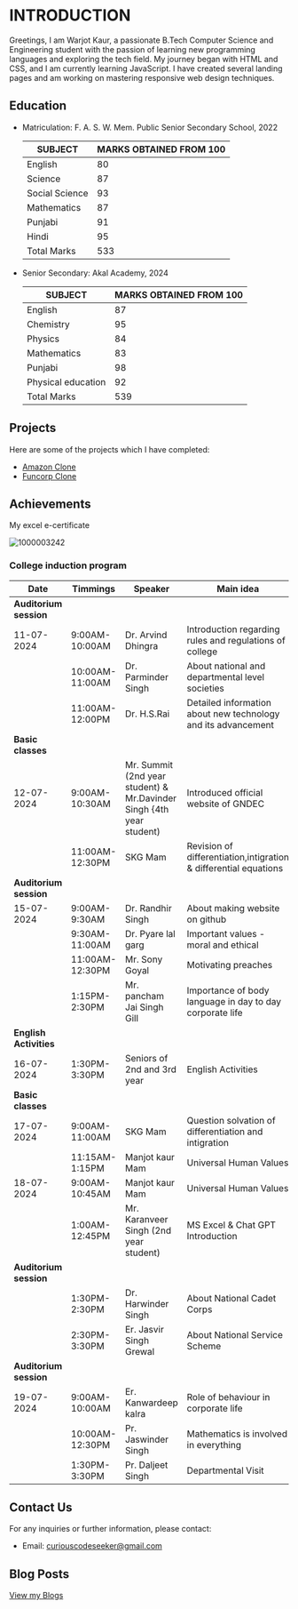 # INTRODUCTION
Greetings, I am Warjot Kaur, a passionate B.Tech Computer Science and Engineering student with the passion of learning new programming languages and exploring the tech field. My journey began with HTML and CSS, and I am currently learning JavaScript. I have created several landing pages and am working on mastering responsive web design techniques.

## Education

- Matriculation: F. A. S. W. Mem. Public Senior Secondary School, 2022

  |SUBJECT|MARKS OBTAINED FROM 100|
  |-------|-----------------------|
  |English|80|
  |Science|87|
  |Social Science|93|
  |Mathematics|87|
  |Punjabi|91|
  |Hindi|95|
  |Total Marks|533| 
  
- Senior Secondary: Akal Academy, 2024

  |SUBJECT|MARKS OBTAINED FROM 100|
  |-------|-----------------------|
  |English|87|
  |Chemistry|95|
  |Physics|84|
  |Mathematics|83|
  |Punjabi|98|
  |Physical education|92|
  |Total Marks|539|

## Projects
Here are some of the projects which I have completed:
- [Amazon Clone](https://curiouscodeseeker.github.io/AmazonClone/)
- [Funcorp Clone](https://curiouscodeseeker.github.io/FuncorpClone/)

## Achievements 

My excel e-certificate 

![1000003242](https://github.com/user-attachments/assets/a98d4acb-4eba-48a9-9672-8a518be6ae6c)


### College induction program 

| Date | Timmings | Speaker | Main idea |
| -------- | --------- | -------- | -------- |
| **Auditorium session** | |  | |  |
| 11-07-2024 | 9:00AM-10:00AM | Dr. Arvind Dhingra | Introduction regarding rules and regulations of college |
|           | 10:00AM-11:00AM | Dr. Parminder Singh | About national and departmental level societies |
| | 11:00AM-12:00PM | Dr. H.S.Rai | Detailed information about new technology and its advancement |
| **Basic classes** |
| 12-07-2024 | 9:00AM-10:30AM | Mr. Summit (2nd year student) & Mr.Davinder Singh {4th year student) | Introduced official website of GNDEC |
| | 11:00AM-12:30PM | SKG Mam | Revision of differentiation,intigration & differential equations |
| **Auditorium session** |
| 15-07-2024 | 9:00AM-9:30AM | Dr. Randhir Singh | About making website on github |
| | 9:30AM-11:00AM | Dr. Pyare lal garg | Important values - moral and ethical |
| | 11:00AM-12:30PM | Mr. Sony Goyal | Motivating preaches |
| | 1:15PM-2:30PM | Mr. pancham Jai Singh Gill | Importance of body language in day to day corporate life |
| **English Activities** |
| 16-07-2024 | 1:30PM-3:30PM | Seniors of 2nd and 3rd year | English Activities |
| **Basic classes** |
| 17-07-2024 | 9:00AM-11:00AM | SKG Mam | Question solvation of differentiation and intigration |
|| 11:15AM-1:15PM | Manjot kaur Mam | Universal Human Values |
| 18-07-2024 | 9:00AM-10:45AM | Manjot kaur Mam |  Universal Human Values |
|| 1:00AM-12:45PM | Mr. Karanveer Singh (2nd year student) | MS Excel & Chat GPT Introduction |
| **Auditorium session** |
|| 1:30PM-2:30PM | Dr. Harwinder Singh | About National Cadet Corps |
|| 2:30PM-3:30PM | Er. Jasvir Singh Grewal | About National Service Scheme |
| **Auditorium session** |
| 19-07-2024 | 9:00AM-10:00AM | Er. Kanwardeep kalra | Role of behaviour in corporate life |
|| 10:00AM-12:30PM | Pr. Jaswinder Singh | Mathematics is involved in everything |
|| 1:30PM-3:30PM | Pr. Daljeet Singh | Departmental Visit |


## Contact Us
For any inquiries or further information, please contact:
- Email: curiouscodeseeker@gmail.com
## Blog Posts
[View my Blogs](my_experience/Post1.md)
